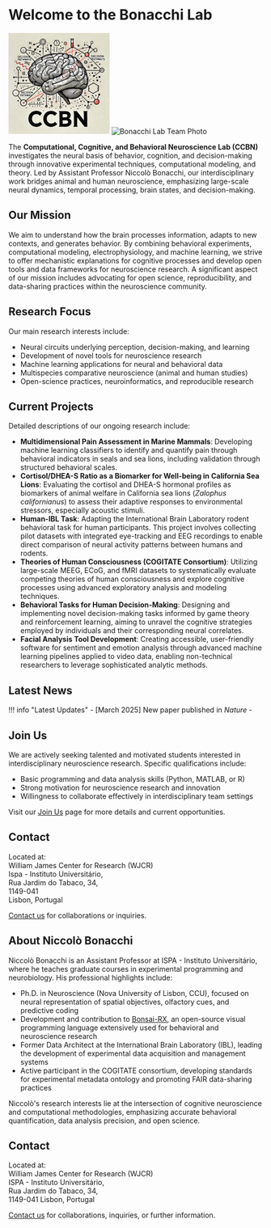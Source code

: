 # Welcome to the Bonacchi Lab

![Bonacchi Lab Logo](assets/images/logo/CCBN_logo_200x200.png)
![Bonacchi Lab Team Photo](assets/images/team/team2025.png)

The **Computational, Cognitive, and Behavioral Neuroscience Lab (CCBN)** investigates the neural basis of behavior, cognition, and decision-making through innovative experimental techniques, computational modeling, and theory. Led by Assistant Professor Niccolò Bonacchi, our interdisciplinary work bridges animal and human neuroscience, emphasizing large-scale neural dynamics, temporal processing, brain states, and decision-making.

## Our Mission

We aim to understand how the brain processes information, adapts to new contexts, and generates behavior. By combining behavioral experiments, computational modeling, electrophysiology, and machine learning, we strive to offer mechanistic explanations for cognitive processes and develop open tools and data frameworks for neuroscience research. A significant aspect of our mission includes advocating for open science, reproducibility, and data-sharing practices within the neuroscience community.

## Research Focus

Our main research interests include:

- Neural circuits underlying perception, decision-making, and learning
- Development of novel tools for neuroscience research
- Machine learning applications for neural and behavioral data
- Multispecies comparative neuroscience (animal and human studies)
- Open-science practices, neuroinformatics, and reproducible research

## Current Projects

Detailed descriptions of our ongoing research include:

- **Multidimensional Pain Assessment in Marine Mammals**: Developing machine learning classifiers to identify and quantify pain through behavioral indicators in seals and sea lions, including validation through structured behavioral scales.
- **Cortisol/DHEA-S Ratio as a Biomarker for Well-being in California Sea Lions**: Evaluating the cortisol and DHEA-S hormonal profiles as biomarkers of animal welfare in California sea lions (*Zalophus californianus*) to assess their adaptive responses to environmental stressors, especially acoustic stimuli.
- **Human-IBL Task**: Adapting the International Brain Laboratory rodent behavioral task for human participants. This project involves collecting pilot datasets with integrated eye-tracking and EEG recordings to enable direct comparison of neural activity patterns between humans and rodents.
- **Theories of Human Consciousness (COGITATE Consortium)**: Utilizing large-scale MEEG, ECoG, and fMRI datasets to systematically evaluate competing theories of human consciousness and explore cognitive processes using advanced exploratory analysis and modeling techniques.
- **Behavioral Tasks for Human Decision-Making**: Designing and implementing novel decision-making tasks informed by game theory and reinforcement learning, aiming to unravel the cognitive strategies employed by individuals and their corresponding neural correlates.
- **Facial Analysis Tool Development**: Creating accessible, user-friendly software for sentiment and emotion analysis through advanced machine learning pipelines applied to video data, enabling non-technical researchers to leverage sophisticated analytic methods.

## Latest News

!!! info "Latest Updates"
    - [March 2025] New paper published in *Nature*
    - 

## Join Us

We are actively seeking talented and motivated students interested in interdisciplinary neuroscience research. Specific qualifications include:

- Basic programming and data analysis skills (Python, MATLAB, or R)
- Strong motivation for neuroscience research and innovation
- Willingness to collaborate effectively in interdisciplinary team settings

Visit our [Join Us](join.md) page for more details and current opportunities.

## Contact

Located at:  
William James Center for Research (WJCR)  
Ispa - Instituto Universitário,  
Rua Jardim do Tabaco, 34,  
1149-041  
Lisbon, Portugal  

[Contact us](contact.md) for collaborations or inquiries.










## About Niccolò Bonacchi

Niccolò Bonacchi is an Assistant Professor at ISPA - Instituto Universitário, where he teaches graduate courses in experimental programming and neurobiology. His professional highlights include:

- Ph.D. in Neuroscience (Nova University of Lisbon, CCU), focused on neural representation of spatial objectives, olfactory cues, and predictive coding
- Development and contribution to [Bonsai-RX](https://bonsai-rx.org/), an open-source visual programming language extensively used for behavioral and neuroscience research
- Former Data Architect at the International Brain Laboratory (IBL), leading the development of experimental data acquisition and management systems
- Active participant in the COGITATE consortium, developing standards for experimental metadata ontology and promoting FAIR data-sharing practices

Niccolò's research interests lie at the intersection of cognitive neuroscience and computational methodologies, emphasizing accurate behavioral quantification, data analysis precision, and open science.

## Contact

Located at:\
William James Center for Research (WJCR)\
ISPA - Instituto Universitário,\
Rua Jardim do Tabaco, 34,\
1149-041 Lisbon, Portugal

[Contact us](contact.md) for collaborations, inquiries, or further information.

